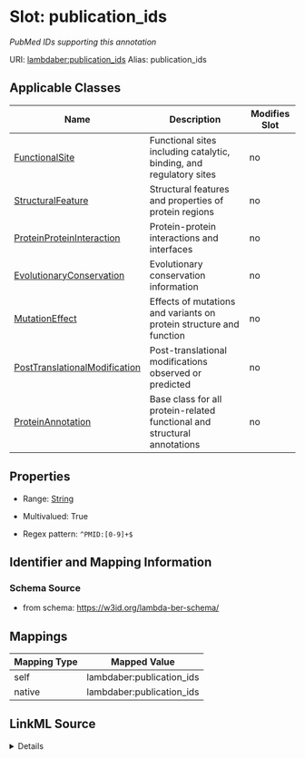 

# Slot: publication_ids 


_PubMed IDs supporting this annotation_





URI: [lambdaber:publication_ids](https://w3id.org/lambda-ber-schema/publication_ids)
Alias: publication_ids

<!-- no inheritance hierarchy -->





## Applicable Classes

| Name | Description | Modifies Slot |
| --- | --- | --- |
| [FunctionalSite](FunctionalSite.md) | Functional sites including catalytic, binding, and regulatory sites |  no  |
| [StructuralFeature](StructuralFeature.md) | Structural features and properties of protein regions |  no  |
| [ProteinProteinInteraction](ProteinProteinInteraction.md) | Protein-protein interactions and interfaces |  no  |
| [EvolutionaryConservation](EvolutionaryConservation.md) | Evolutionary conservation information |  no  |
| [MutationEffect](MutationEffect.md) | Effects of mutations and variants on protein structure and function |  no  |
| [PostTranslationalModification](PostTranslationalModification.md) | Post-translational modifications observed or predicted |  no  |
| [ProteinAnnotation](ProteinAnnotation.md) | Base class for all protein-related functional and structural annotations |  no  |






## Properties

* Range: [String](String.md)

* Multivalued: True

* Regex pattern: `^PMID:[0-9]+$`




## Identifier and Mapping Information






### Schema Source


* from schema: https://w3id.org/lambda-ber-schema/




## Mappings

| Mapping Type | Mapped Value |
| ---  | ---  |
| self | lambdaber:publication_ids |
| native | lambdaber:publication_ids |




## LinkML Source

<details>
```yaml
name: publication_ids
description: PubMed IDs supporting this annotation
from_schema: https://w3id.org/lambda-ber-schema/
rank: 1000
alias: publication_ids
owner: ProteinAnnotation
domain_of:
- ProteinAnnotation
range: string
multivalued: true
pattern: ^PMID:[0-9]+$

```
</details>